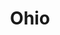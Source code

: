 ---
title: Ohio
crosslinks:
- ConstanceGadellNewton
- dayton
- The_Donald
- Cleveland
- akron
- WhyWereTheyFilming
- cincinnati
- Michigan
- VaporwaveAesthetics
- OSU
- LifeProTips
- ShitPoliticsSays
- TheWayWeWere
- news
- legaladvice
- rollercoasters
- WritingPrompts
- place
- gatekeeping
---